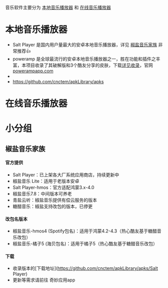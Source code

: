 音乐软件主要分为 [本地音乐播放器](#本地音乐播放器) 和  [在线音乐播放器](#在线音乐播放器) 
# 本地音乐播放器
- Salt Player 是国内用户量最大的安卓本地音乐播放器，详见 [椒盐音乐家族](##椒盐音乐家族)  非常推荐👍
- poweramp 是全球最流行的安卓本地音乐播放器之一，胜在功能和插件之丰富，本项目收录了其破解版和3个酷友分享的皮肤，下载[详见收录](https://github.com/cnctem/apkLibrary/apks/poweramp)，官网 [powerampapp.com](https://powerampapp.com/)
- 
- https://github.com/cnctem/apkLibrary/apks
# 在线音乐播放器
# 小分组

## 椒盐音乐家族
#### 官方提供
- Salt Player：已上架各大厂系统应用商店，持续更新中
- 椒盐音乐 Lite：适用于老版本安卓
- Salt Player-hmos：官方适配鸿蒙3.x-4.0
- 椒盐音乐7.8：中间版本可养老
- 青盐云听：椒盐音乐提供有偿云服务的版本
- 糖醋音乐：椒盐支持改包的版本，已停更
#### 改包名版本
- 椒盐音乐-hmos4 (Spotify包名)：适用于鸿蒙4.2-4.3（热心酷友基于糖醋音乐改包）
- 椒盐音乐-橘子5 (海贝包名)：适用于橘子5（热心酷友基于糖醋音乐改包）
#### 下载
- 收录版本的[下载地址](https://github.com/cnctem/apkLibrary/apks/Salt Player)
- 更新等需求请前往 奇妙应用app